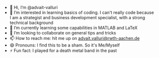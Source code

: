 - 👋 Hi, I’m @advait-valluri
- 👀 I’m interested in learning basics of coding. I can't really code because I am a strategist and business development specialist, with a strong technical background
- 🌱 I’m currently learning some capabilities in MATLAB and LaTeX
- 💞️ I’m looking to collaborate on general tips and tricks
- 📫 How to reach me: hit me up on advait.valluri@rwth-aachen.de
- 😄 Pronouns: I find this to be a sham. So it's Me/Myself
- ⚡ Fun fact: I played for a death metal band in the past

<!---
advait-valluri/advait-valluri is a ✨ special ✨ repository because its `README.md` (this file) appears on your GitHub profile.
You can click the Preview link to take a look at your changes.
--->

